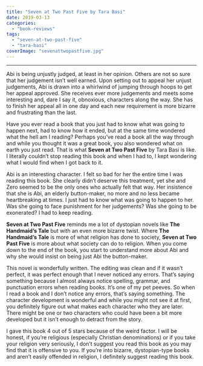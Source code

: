 ```yaml
---
title: "Seven at Two Past Five by Tara Basi"
date: 2019-03-13
categories: 
  - "book-reviews"
tags: 
  - "seven-at-two-past-five"
  - "tara-basi"
coverImage: "sevenattwopastfive.jpg"
---
```


* * *

Abi is being unjustly judged, at least in her opinion. Others are not so sure that her judgement isn’t well earned. Upon setting out to appeal her unjust judgements, Abi is drawn into a whirlwind of jumping through hoops to get her appeal approved. She receives ever more judgements and meets some interesting and, dare I say it, obnoxious, characters along the way. She has to finish her appeal all in one day and each new requirement is more bizarre and frustrating than the last.

Have you ever read a book that you just had to know what was going to happen next, had to know how it ended, but at the same time wondered what the hell am I reading? Perhaps you’ve read a book all the way through and while you thought it was a great book, you also wondered what on earth you just read. That is what **Seven at Two Past Five** by Tara Basi is like. I literally couldn’t stop reading this book and when I had to, I kept wondering what I would find when I got back to it.

Abi is an interesting character. I felt so bad for her the entire time I was reading this book. She clearly didn’t deserve this treatment, yet she and Zero seemed to be the only ones who actually felt that way. Her insistence that she is Abi, an elderly button-maker, no more and no less became heartbreaking at times. I just had to know what was going to happen to her. Was she going to face punishment for her judgements? Was she going to be exonerated? I had to keep reading.

**Seven at Two Past Five** reminds me a lot of dystopian novels like **The Handmaid’s Tale** but with an even more bizarre twist. Where **The Handmaid’s Tale** is more of what religion has done to society, **Seven at Two Past Five** is more about what society can do to religion. When you come down to the end of the book, you start to understand more about Abi and why she would insist on being just Abi the button-maker.

This novel is wonderfully written. The editing was clean and if it wasn’t perfect, it was perfect enough that I never noticed any errors. That’s saying something because I almost always notice spelling, grammar, and punctuation errors when reading books. It’s one of my pet peeves. So when I read a book and I don’t notice any errors, that’s saying something. The character development is wonderful and while you might not see it at first, you definitely figure out what makes each character who they are later. There might be one or two characters who could have been a bit more developed but it isn’t enough to detract from the story.

I gave this book 4 out of 5 stars because of the weird factor. I will be honest, if you’re religious (especially Christian denominations) or if you take your religion very seriously, I don’t suggest you read this book as you may find that it is offensive to you. If you’re into bizarre, dystopian-type books and aren’t easily offended in religion, I definitely suggest reading this book.
